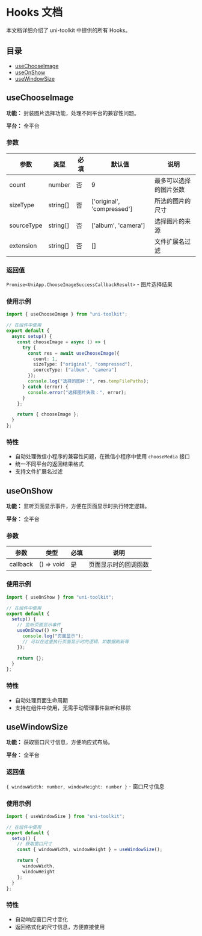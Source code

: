 # Hooks 文档

本文档详细介绍了 uni-toolkit 中提供的所有 Hooks。

## 目录

- [useChooseImage](#usechooseimage)
- [useOnShow](#useonshow)
- [useWindowSize](#usewindowsize)

## useChooseImage

**功能：** 封装图片选择功能，处理不同平台的兼容性问题。

**平台：** 全平台

### 参数

| 参数       | 类型     | 必填 | 默认值                     | 说明                   |
| ---------- | -------- | ---- | -------------------------- | ---------------------- |
| count      | number   | 否   | 9                          | 最多可以选择的图片张数 |
| sizeType   | string[] | 否   | ['original', 'compressed'] | 所选的图片的尺寸       |
| sourceType | string[] | 否   | ['album', 'camera']        | 选择图片的来源         |
| extension  | string[] | 否   | []                         | 文件扩展名过滤         |

### 返回值

`Promise<UniApp.ChooseImageSuccessCallbackResult>` - 图片选择结果

### 使用示例

```typescript
import { useChooseImage } from "uni-toolkit";

// 在组件中使用
export default {
  async setup() {
    const chooseImage = async () => {
      try {
        const res = await useChooseImage({
          count: 1,
          sizeType: ["original", "compressed"],
          sourceType: ["album", "camera"]
        });
        console.log("选择的图片：", res.tempFilePaths);
      } catch (error) {
        console.error("选择图片失败：", error);
      }
    };

    return { chooseImage };
  }
};
```

### 特性

- 自动处理微信小程序的兼容性问题，在微信小程序中使用 `chooseMedia` 接口
- 统一不同平台的返回结果格式
- 支持文件扩展名过滤

## useOnShow

**功能：** 监听页面显示事件，方便在页面显示时执行特定逻辑。

**平台：** 全平台

### 参数

| 参数     | 类型       | 必填 | 说明                 |
| -------- | ---------- | ---- | -------------------- |
| callback | () => void | 是   | 页面显示时的回调函数 |

### 使用示例

```typescript
import { useOnShow } from "uni-toolkit";

// 在组件中使用
export default {
  setup() {
    // 监听页面显示事件
    useOnShow(() => {
      console.log("页面显示");
      // 可以在这里执行页面显示时的逻辑，如数据刷新等
    });

    return {};
  }
};
```

### 特性

- 自动处理页面生命周期
- 支持在组件中使用，无需手动管理事件监听和移除

## useWindowSize

**功能：** 获取窗口尺寸信息，方便响应式布局。

**平台：** 全平台

### 返回值

`{ windowWidth: number, windowHeight: number }` - 窗口尺寸信息

### 使用示例

```typescript
import { useWindowSize } from "uni-toolkit";

// 在组件中使用
export default {
  setup() {
    // 获取窗口尺寸
    const { windowWidth, windowHeight } = useWindowSize();

    return {
      windowWidth,
      windowHeight
    };
  }
};
```

### 特性

- 自动响应窗口尺寸变化
- 返回格式化的尺寸信息，方便直接使用

